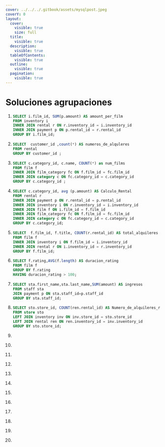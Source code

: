 ```yaml
---
cover: ../../../.gitbook/assets/mysqlpost.jpeg
coverY: 0
layout:
  cover:
    visible: true
    size: full
  title:
    visible: true
  description:
    visible: true
  tableOfContents:
    visible: true
  outline:
    visible: true
  pagination:
    visible: true
---
```


# Soluciones agrupaciones

1. ```sql
   SELECT i.film_id, SUM(p.amount) AS amount_per_film
   FROM inventory i
   INNER JOIN rental r ON r.inventory_id = i.inventory_id
   INNER JOIN payment p ON p.rental_id = r.rental_id
   GROUP BY i.film_id;
   ```
2. ```sql
   SELECT  customer_id ,count(*) AS numeros_de_alquleres
   FROM rental 
   GROUP BY customer_id ; 
   ```
3. ```sql
   SELECT c.category_id, c.name, COUNT(*) as num_films
   FROM film f
   INNER JOIN film_category fc ON f.film_id = fc.film_id 
   INNER JOIN category c ON fc.category_id = c.category_id 
   GROUP BY c.category_id ;
   ```
4. ```sql
   SELECT c.category_id, avg (p.amount) AS Calculo_Rental
   FROM rental r
   INNER JOIN payment p ON r.rental_id = p.rental_id
   INNER JOIN inventory i ON r.inventory_id = i.inventory_id
   INNER JOIN film f ON i.film_id = f.film_id
   INNER JOIN film_category fc ON f.film_id = fc.film_id
   INNER JOIN category c ON fc.category_id = c.category_id
   GROUP BY c.category_id; 
   ```
5. ```sql
   SELECT  f.film_id, f.title, COUNT(r.rental_id) AS total_alquileres
   FROM film f 
   INNER JOIN inventory i ON f.film_id = i.inventory_id
   INNER JOIN rental r ON i.inventory_id = r.inventory_id
   GROUP BY f.film_id; 
   ```
6. ```sql
   SELECT f.rating,AVG(f.length) AS duracion_rating
   FROM film f
   GROUP BY f.rating
   HAVING duracion_rating > 100; 
   ```
7. ```sql
   SELECT sta.first_name,sta.last_name,SUM(amount) AS ingresos
   FROM staff sta
   JOIN payment p ON sta.staff_id=p.staff_id
   GROUP BY sta.staff_id; 
   ```
8. ```sql
   SELECT sto.store_id, COUNT(ren.rental_id) AS Numero_de_alquileres_realizados
   FROM store sto
   LEFT JOIN inventory inv ON inv.store_id = sto.store_id
   LEFT JOIN rental ren ON ren.inventory_id = inv.inventory_id
   GROUP BY sto.store_id;
   ```
9. ```sql
   ```
10. ```sql
    ```
11. ```sql
    ```
12. ```sql
    ```
13. ```sql
    ```
14. ```sql
    ```
15. ```sql
    ```
16. ```sql
    ```
17. ```sql
    ```
18. ```sql
    ```
19. ```sql
    ```
20. ```sql
    ```

